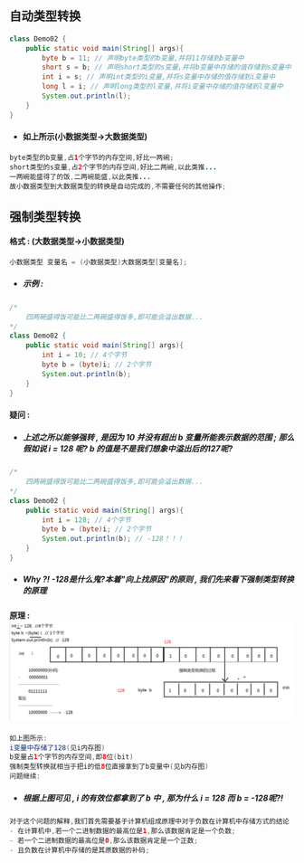## 自动类型转换

```java
class Demo02 {
    public static void main(String[] args){
        byte b = 11; // 声明byte类型的b变量,并将11存储到b变量中
        short s = b; // 声明short类型的s变量,并将b变量中存储的值存储到s变量中
        int i = s; // 声明int类型的i变量,并将s变量中存储的值存储到i变量中
        long l = i; // 声明long类型的l变量,并将i变量中存储的值存储到l变量中
        System.out.println(l);
    }
}
```

* #### 如上所示\(小数据类型-&gt;大数据类型\)

```java
byte类型的b变量,占1个字节的内存空间,好比一两碗;
short类型的s变量,占2个字节的内存空间,好比二两碗,以此类推...
一两碗能盛得了的饭,二两碗能盛,以此类推...
故小数据类型到大数据类型的转换是自动完成的,不需要任何的其他操作;
```

## 强制类型转换

#### 格式 : \(大数据类型-&gt;小数据类型\)

```java
小数据类型 变量名 = (小数据类型)大数据类型[变量名];
```

* ##### 示例 :

```java
/*
    四两碗盛得饭可能比二两碗盛得饭多,即可能会溢出数据...
*/
class Demo02 {
    public static void main(String[] args){
        int i = 10; // 4个字节
        byte b = (byte)i; // 2个字节
        System.out.println(b);
    }
}
```

#### 疑问 :

* ##### 上述之所以能够强转 , 是因为 10 并没有超出 b 变量所能表示数据的范围 ; 那么假如说 i = 128 呢? b 的值是不是我们想象中溢出后的127呢?

```java
/*
    四两碗盛得饭可能比二两碗盛得饭多,即可能会溢出数据...
*/
class Demo02 {
    public static void main(String[] args){
        int i = 128; // 4个字节
        byte b = (byte)i; // 2个字节
        System.out.println(b); // -128！！！
    }
}
```

* ##### Why ?! -128是什么鬼?本着"向上找原因"的原则 , 我们先来看下强制类型转换的原理

#### 原理 :![](/assets/强制类型转换的原理.png)

```java
如上图所示:
i变量中存储了128(见i内存图)
b变量占1个字节的内存空间,即8位(bit)
强制类型转换就相当于把i的低8位直接拿到了b变量中(见b内存图)
问题继续:
```

* ##### 根据上图可见 , i 的有效位都拿到了 b 中 , 那为什么 i = 128 而 b = -128呢?!

```java
对于这个问题的解释,我们首先需要基于计算机组成原理中对于负数在计算机中存储方式的结论
- 在计算机中,若一个二进制数据的最高位是1,那么该数据肯定是一个负数;
- 若一个二进制数据的最高位是0,那么该数据肯定是一个正数;
- 且负数在计算机中存储的是其原数据的补码;
```



